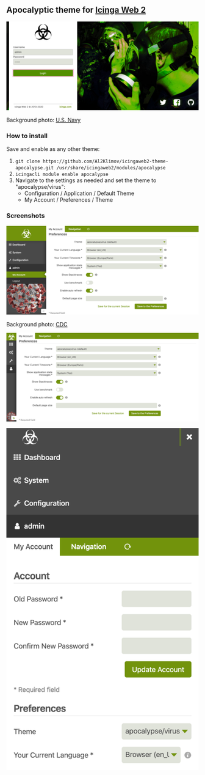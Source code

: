 ## Apocalyptic theme for [Icinga Web 2]

![Login page](doc/images/virus/login.png)

Background photo: [U.S. Navy]

### How to install

Save and enable as any other theme:

1. `git clone https://github.com/Al2Klimov/icingaweb2-theme-apocalypse.git /usr/share/icingaweb2/modules/apocalypse`
2. `icingacli module enable apocalypse`
3. Navigate to the settings as needed and set the theme to "apocalypse/virus":
    * Configuration / Application / Default Theme
    * My Account / Preferences / Theme

### Screenshots

![Interface](doc/images/virus/interface.png)

Background photo: [CDC]

![Collapsed menu](doc/images/virus/menu.png)

![Mobile view](doc/images/virus/mobile.png)

[Icinga Web 2]: https://github.com/Icinga/icingaweb2
[U.S. Navy]: https://www.flickr.com/photos/usnavy/8576451249
[CDC]: https://commons.wikimedia.org/wiki/File:SARS-CoV-2_without_background.png
